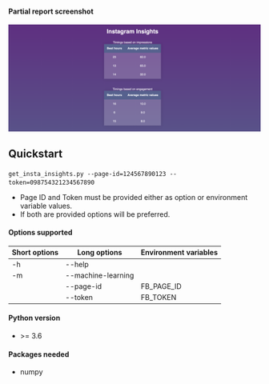 
#### Partial report screenshot

![Report Screenshot](screenshot.png "Report Screenshot")

## Quickstart

`get_insta_insights.py --page-id=124567890123 --token=098754321234567890`

- Page ID and Token must be provided either as option or environment variable values. 
- If both are provided options will be preferred.

#### Options supported

| Short options | Long options | Environment variables |
|---------------|--------------|-----------------------|
| -h | --help ||
| -m | --machine-learning ||
| | --page-id | FB_PAGE_ID|
| | --token   | FB_TOKEN  |


#### Python version

- \>= 3.6

#### Packages needed
- numpy